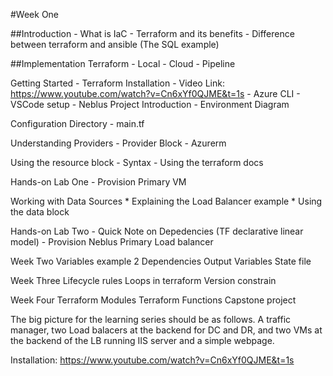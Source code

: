 #Week One

##Introduction
    - What is IaC
    - Terraform and its benefits
    - Difference between terraform and ansible (The SQL example)

##Implementation Terraform 
    - Local 
    - Cloud 
    - Pipeline

Getting Started
    - Terraform Installation
      - Video Link: https://www.youtube.com/watch?v=Cn6xYf0QJME&t=1s
    - Azure CLI 
    - VSCode setup 
    - Neblus Project Introduction
    - Environment Diagram

Configuration Directory
    - main.tf

Understanding Providers
    - Provider Block
    - Azurerm

Using the resource block
    - Syntax
    - Using the terraform docs

Hands-on Lab One
    - Provision Primary VM

Working with Data Sources
    * Explaining the Load Balancer example
    * Using the data block

Hands-on Lab Two
    - Quick Note on Depedencies (TF declarative linear model)
    - Provision Neblus Primary Load balancer



Week Two
Variables example 2
Dependencies
Output Variables
State file


Week Three
Lifecycle rules
Loops in terraform
Version constrain

Week Four
Terraform Modules
Terraform Functions
Capstone project

The big picture for the learning series should be as follows. 
A traffic manager, two Load balacers at the backend for DC and DR, and two VMs at the backend of the LB running IIS server 
and a simple webpage.

Installation: https://www.youtube.com/watch?v=Cn6xYf0QJME&t=1s

